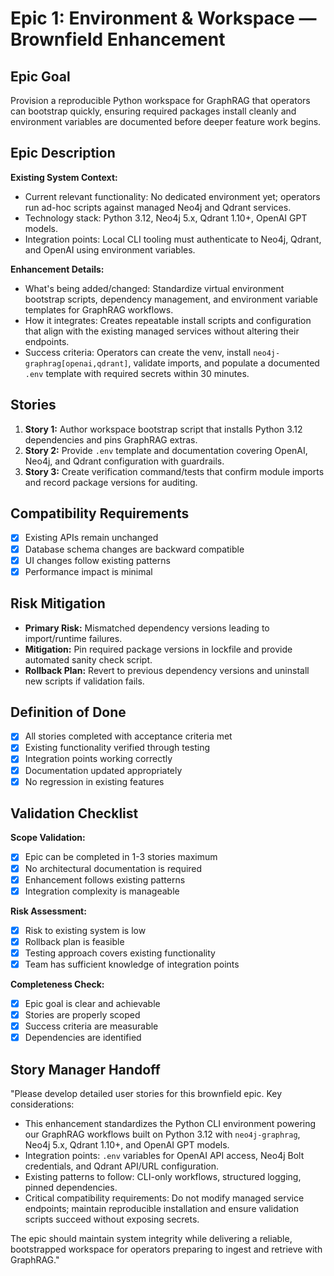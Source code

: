 # Epic 1: Environment & Workspace — Brownfield Enhancement

## Epic Goal
Provision a reproducible Python workspace for GraphRAG that operators can bootstrap quickly, ensuring required packages install cleanly and environment variables are documented before deeper feature work begins.

## Epic Description
**Existing System Context:**
- Current relevant functionality: No dedicated environment yet; operators run ad-hoc scripts against managed Neo4j and Qdrant services.
- Technology stack: Python 3.12, Neo4j 5.x, Qdrant 1.10+, OpenAI GPT models.
- Integration points: Local CLI tooling must authenticate to Neo4j, Qdrant, and OpenAI using environment variables.

**Enhancement Details:**
- What's being added/changed: Standardize virtual environment bootstrap scripts, dependency management, and environment variable templates for GraphRAG workflows.
- How it integrates: Creates repeatable install scripts and configuration that align with the existing managed services without altering their endpoints.
- Success criteria: Operators can create the venv, install `neo4j-graphrag[openai,qdrant]`, validate imports, and populate a documented `.env` template with required secrets within 30 minutes.

## Stories
1. **Story 1:** Author workspace bootstrap script that installs Python 3.12 dependencies and pins GraphRAG extras.
2. **Story 2:** Provide `.env` template and documentation covering OpenAI, Neo4j, and Qdrant configuration with guardrails.
3. **Story 3:** Create verification command/tests that confirm module imports and record package versions for auditing.

## Compatibility Requirements
- [x] Existing APIs remain unchanged
- [x] Database schema changes are backward compatible
- [x] UI changes follow existing patterns
- [x] Performance impact is minimal

## Risk Mitigation
- **Primary Risk:** Mismatched dependency versions leading to import/runtime failures.
- **Mitigation:** Pin required package versions in lockfile and provide automated sanity check script.
- **Rollback Plan:** Revert to previous dependency versions and uninstall new scripts if validation fails.

## Definition of Done
- [x] All stories completed with acceptance criteria met
- [x] Existing functionality verified through testing
- [x] Integration points working correctly
- [x] Documentation updated appropriately
- [x] No regression in existing features

## Validation Checklist
**Scope Validation:**
- [x] Epic can be completed in 1-3 stories maximum
- [x] No architectural documentation is required
- [x] Enhancement follows existing patterns
- [x] Integration complexity is manageable

**Risk Assessment:**
- [x] Risk to existing system is low
- [x] Rollback plan is feasible
- [x] Testing approach covers existing functionality
- [x] Team has sufficient knowledge of integration points

**Completeness Check:**
- [x] Epic goal is clear and achievable
- [x] Stories are properly scoped
- [x] Success criteria are measurable
- [x] Dependencies are identified

## Story Manager Handoff
"Please develop detailed user stories for this brownfield epic. Key considerations:

- This enhancement standardizes the Python CLI environment powering our GraphRAG workflows built on Python 3.12 with `neo4j-graphrag`, Neo4j 5.x, Qdrant 1.10+, and OpenAI GPT models.
- Integration points: `.env` variables for OpenAI API access, Neo4j Bolt credentials, and Qdrant API/URL configuration.
- Existing patterns to follow: CLI-only workflows, structured logging, pinned dependencies.
- Critical compatibility requirements: Do not modify managed service endpoints; maintain reproducible installation and ensure validation scripts succeed without exposing secrets.

The epic should maintain system integrity while delivering a reliable, bootstrapped workspace for operators preparing to ingest and retrieve with GraphRAG."
